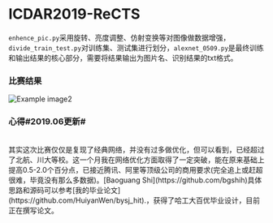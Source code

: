 # ICDAR2019-ReCTS
`enhence_pic.py`采用旋转、亮度调整、仿射变换等对图像做数据增强，`divide_train_test.py`对训练集、测试集进行划分，`alexnet_0509.py`是最终训练和输出结果的核心部分，需要将结果输出为图片名、识别结果的txt格式。

<h3>比赛结果</h3>

![Example image2](https://github.com/HuiyanWen/ICDAR2019-ReCTS/blob/master/1.png)  

<h3>心得#2019.06更新#</h3>
<br>其实这次比赛仅仅是复现了经典网络，并没有过多做优化，但可以看到，已经超过了北航、川大等校。这一个月我在网络优化方面取得了一定突破，能在原来基础上提高0.5-2.0个百分点，已接近腾讯、阿里等顶级公司的商用要求(完全追上或赶超很难，毕竟没有那么多数据)。[Baoguang Shi](https://github.com/bgshih)具体思路和源码可以参考[我的毕业论文](https://github.com/HuiyanWen/bysj_hit).，获得了哈工大百优毕业设计，目前正在撰写论文。</br>
